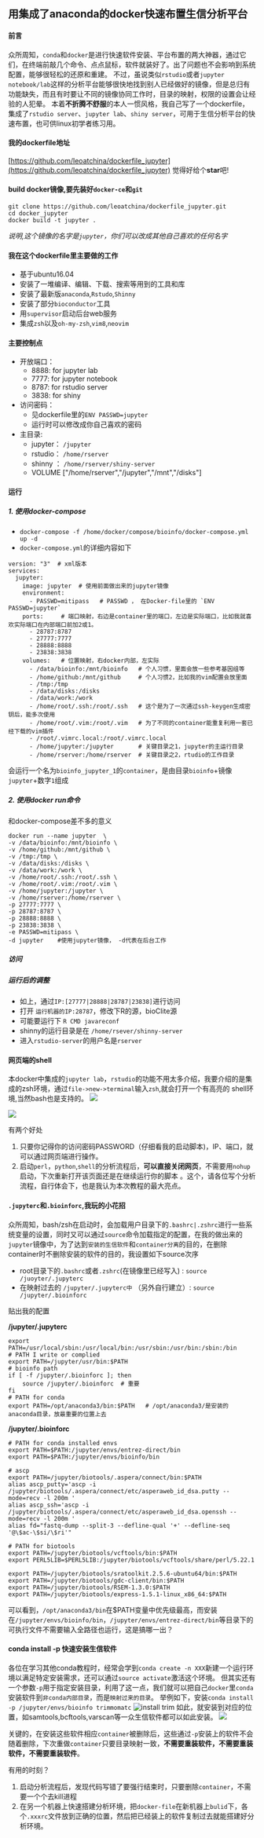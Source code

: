 ## 用集成了anaconda的docker快速布置生信分析平台
#### 前言
众所周知，`conda`和`docker`是进行快速软件安装、平台布置的两大神器，通过它们，在终端前敲几个命令、点点鼠标，软件就装好了。出了问题也不会影响到系统配置，能够很轻松的还原和重建。
不过，虽说类似`rstudio`或者`jupyter notebook/lab`这样的分析平台能够很快地找到别人已经做好的镜像，但是总归有功能缺失，而且有时要让不同的镜像协同工作时，目录的映射，权限的设置会让经验的人犯晕。
本着**不折腾不舒服**的本人一惯风格，我自己写了一个dockerfile，集成了`rstudio server`、`jupyter lab`、`shiny server`，可用于生信分析平台的快速布置，也可供linux初学者练习用。

#### 我的dockerfile地址
[https://github.com/leoatchina/dockerfile_jupyter](https://github.com/leoatchina/dockerfile_jupyter)
觉得好给个**star**吧!

#### build docker镜像,要先装好`docker-ce`和`git`
```
git clone https://github.com/leoatchina/dockerfile_jupyter.git
cd docker_jupyter
docker build -t jupyter . 
```
*说明,这个镜像的名字是`jupyter`，你们可以改成其他自己喜欢的任何名字*

#### 我在这个dockerfile里主要做的工作
- 基于ubuntu16.04
- 安装了一堆编译、编辑、下载、搜索等用到的工具和库
- 安装了最新版`anaconda`,`Rstudo`,`Shinny`
- 安装了部分`bioconductor`工具
- 用`supervisor`启动后台web服务
- 集成`zsh`以及`oh-my-zsh`,`vim8`,`neovim`


#### 主要控制点
- 开放端口：
  - 8888: for jupyter lab
  - 7777: for jupyter notebook
  - 8787: for rstudio server
  - 3838: for shiny
- 访问密码：
  - 见dockerfile里的`ENV PASSWD=jupyter`
  - 运行时可以修改成你自己喜欢的密码
- 主目录:
  - jupyter： `/jupyter`
  - rstudio： `/home/rserver`
  - shinny ： `/home/rserver/shiny-server`
  - VOLUME ["/home/rserver","/jupyter","/mnt","/disks"]

#### 运行
##### 1. 使用docker-compose
- `docker-compose -f /home/docker/compose/bioinfo/docker-compose.yml up -d`
- `docker-compose.yml`的详细内容如下
```
version: "3"  # xml版本
services:
  jupyter:  
    image: jupyter  # 使用前面做出来的jupyter镜像
    environment:
      - PASSWD=mitipass   # PASSWD ， 在Docker-file里的 `ENV PASSWD=jupyter`
    ports:     # 端口映射，右边是container里的端口，左边是实际端口，比如我就喜欢实际端口在内部端口前加2或1。
      - 28787:8787
      - 27777:7777
      - 28888:8888
      - 23838:3838
    volumes:   # 位置映射，右docker内部，左实际
      - /data/bioinfo:/mnt/bioinfo   # 个人习惯，里面会放一些参考基因组等  
      - /home/github:/mnt/github     # 个人习惯2，比如我的vim配置会放里面
      - /tmp:/tmp 
      - /data/disks:/disks           
      - /data/work:/work
      - /home/root/.ssh:/root/.ssh   # 这个是为了一次通过ssh-keygen生成密钥后，能多次使用
      - /home/root/.vim:/root/.vim   # 为了不同的container能重复利用一套已经下载的vim插件
      - /root/.vimrc.local:/root/.vimrc.local
      - /home/jupyter:/jupyter       # 关键目录之1，jupyter的主运行目录 
      - /home/rserver:/home/rserver  # 关键目录之2，rtudio的工作目录 
```
会运行一个名为`bioinfo_jupyter_1`的`container`，是由目录`bioinfo`+镜像`jupyter`+数字`1`组成 


##### 2. 使用docker run命令
和docker-compose差不多的意义
```
docker run --name jupyter  \
-v /data/bioinfo:/mnt/bioinfo \ 
-v /home/github:/mnt/github \
-v /tmp:/tmp \
-v /data/disks:/disks \
-v /data/work:/work \
-v /home/root/.ssh:/root/.ssh \
-v /home/root/.vim:/root/.vim \
-v /home/jupyter:/jupyter \
-v /home/rserver:/home/rserver \
-p 27777:7777 \
-p 28787:8787 \
-p 28888:8888 \
-p 23838:3838 \
-e PASSWD=mitipass \    
-d jupyter    #使用jupyter镜像， -d代表在后台工作
```

##### 访问


##### 运行后的调整
- 如上，通过`IP:[27777|28888|28787|23838]`进行访问
- 打开  `运行机器的IP:28787`，修改下R的源，bioClite源
- 可能要运行下 `R CMD javareconf`
- shinny的运行目录是在 `/home/rsever/shinny-server`
- 进入`rstudio-server`的用户名是`rserver`



#### 网页端的shell
本docker中集成的`jupyter lab`，`rstudio`的功能不用太多介绍，我要介绍的是集成的zsh环境，通过`file->new->terminal`输入`zsh`,就会打开一个有高亮的 shell环境,当然bash也是支持的。
![](http://oxa21co60.bkt.clouddn.com/8a01aa9e432b7aec038509dea20617ec.png)

![](http://oxa21co60.bkt.clouddn.com/a5bcb9e27ae5bc575a42bdd6fc00d3d6.png)

有两个好处
1. 只要你记得你的访问密码PASSWORD（仔细看我的启动脚本)，IP、端口，就可以通过网页端进行操作。
2. 启动`perl`，`python`,`shell`的分析流程后，**可以直接关闭网页**，不需要用`nohup`启动，下次重新打开该页面还是在继续运行你的脚本 。这个，请各位写个分析流程，自行体会下，也是我认为本次教程的最大亮点。

#### `.jupyterc`和`.bioinforc`,我玩的小花招
众所周知，bash/zsh在启动时，会加载用户目录下的`.bashrc|.zshrc`进行一些系统变量的设置，同时又可以通过`source`命令加载指定的配置，在我的做出来的`jupyter`镜像中，为了达到`安装的生信软件`和`container分离`的目的，在删除container时不删除安装的软件的目的，我设置如下source次序
- root目录下的`.bashrc`或者`.zshrc`(在镜像里已经写入) : `source /juoyter/.jupyterc`
- 在映射过去的 `/jupyter/.jupyterc中` （另外自行建立）:  `source /jupyter/.bioinforc`

贴出我的配置

**/jupyter/.jupyterc**
``` 
export PATH=/usr/local/sbin:/usr/local/bin:/usr/sbin:/usr/bin:/sbin:/bin 
# PATH I write or complied
export PATH=/jupyter/usr/bin:$PATH
# bioinfo path
if [ -f /jupyter/.bioinforc ]; then
    source /jupyter/.bioinforc  # 重要
fi
# PATH for conda
export PATH=/opt/anaconda3/bin:$PATH   # /opt/anaconda3/是安装的anaconda目录，放最重要的位置上去
```

**/jupyter/.bioinforc**
```
# PATH for conda installed envs
export PATH=$PATH:/jupyter/envs/entrez-direct/bin
export PATH=$PATH:/jupyter/envs/bioinfo/bin

# ascp
export PATH=/jupyter/biotools/.aspera/connect/bin:$PATH
alias ascp_putty='ascp -i /jupyter/biotools/.aspera/connect/etc/asperaweb_id_dsa.putty --mode=recv -l 200m '
alias ascp_ssh='ascp -i /jupyter/biotools/.aspera/connect/etc/asperaweb_id_dsa.openssh --mode=recv -l 200m '
alias fd="fastq-dump --split-3 --defline-qual '+' --defline-seq '@\$ac-\$si/\$ri'"

# PATH for biotools
export PATH=/jupyter/biotools/vcftools/bin:$PATH
export PERL5LIB=$PERL5LIB:/jupyter/biotools/vcftools/share/perl/5.22.1

export PATH=/jupyter/biotools/sratoolkit.2.5.6-ubuntu64/bin:$PATH
export PATH=/jupyter/biotools/gdc-client/bin:$PATH
export PATH=/jupyter/biotools/RSEM-1.3.0:$PATH
export PATH=/jupyter/biotools/express-1.5.1-linux_x86_64:$PATH
```

可以看到，`/opt/anaconda3/bin`在$PATH变量中优先级最高，而安装在`/jupyter/envs/bioinfo/bin`，`/jupyter/envs/entrez-direct/bin`等目录下的可执行文件不需要输入全路径也运行，这是搞哪一出？

#### conda install -p 快速安装生信软件
各位在学习其他conda教程时，经常会学到`conda create -n XXX`新建一个运行环境以满足特定安装需求，还可以通过`source activate`激活这个环境。
但其实还有一个参数`-p`用于指定安装目录，利用了这一点，我们就可以把自己`docker`里`conda`安装软件到`非conda内部目录`，而是`映射过来的目录`。
举例如下，安装`conda install -p /jupyter/envs/bioinfo trimmomatc`
![install trim](http://oxa21co60.bkt.clouddn.com/99acb90192939d988774b08cd910aaf7.png)
如此，就安装到对应的位置，如samtools,bcftools,varscan等一众生信软件都可以如此安装。
![](http://oxa21co60.bkt.clouddn.com/67697b228ccd03b2d790ffa431f42f56.png)

关键的，在安装这些软件相应`container`被删除后，这些通过`-p`安装上的软件不会随着删除，下次重做`container`只要目录映射一致，**不需要重装软件，不需要重装软件，不需要重装软件**。

有用的时刻？
1. 启动分析流程后，发现代码写错了要强行结束时，只要删除`container`，不需要一个个去kill进程
2. 在另一个机器上快速搭建分析环境，把`docker-file`在新机器上`bulid`下，各个`.xxxrc`文件放到正确的位置，然后把已经装上的软件复制过去就能搭建好分析环境。
